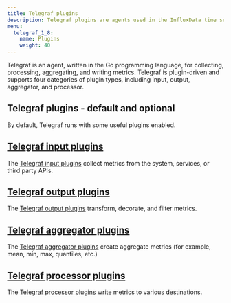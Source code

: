 ```yaml
---
title: Telegraf plugins
description: Telegraf plugins are agents used in the InfluxData time series platform for collecting, processing, aggregating, and writing metrics from time series data on the InfluxDB time series database and other popular databases and applications.
menu:
  telegraf_1_8:
    name: Plugins
    weight: 40
---
```


Telegraf is an agent, written in the Go programming language, for collecting, processing, aggregating, and writing metrics. Telegraf is plugin-driven and supports four categories of plugin types, including input, output, aggregator, and processor.

## Telegraf plugins - default and optional

By default, Telegraf runs with some useful plugins enabled.


## [Telegraf input plugins](/telegraf/v1.8/plugins/inputs/)

The [Telegraf input plugins](/telegraf/v1.8/plugins/inputs/) collect metrics from the system, services, or third party APIs.

## [Telegraf output plugins](/telegraf/v1.8/plugins/outputs/)

The [Telegraf output plugins](/telegraf/v1.8/plugins/outputs/) transform, decorate, and filter metrics.

## [Telegraf aggregator plugins](/telegraf/v1.8/plugins/aggregators/)

The [Telegraf aggregator plugins](/telegraf/v1.8/plugins/aggregators/) create aggregate metrics (for example, mean, min, max, quantiles, etc.)

## [Telegraf processor plugins](/telegraf/v1.8/plugins/processors/)

The [Telegraf processor plugins](/telegraf/v1.8/plugins/processors/) write metrics to various destinations.
